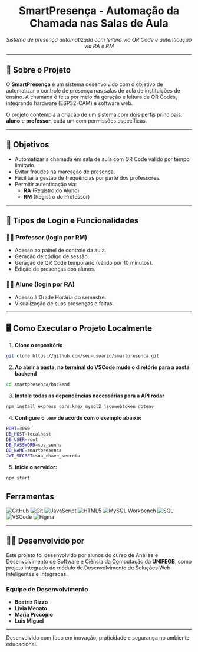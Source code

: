 <h1 align="center">
  SmartPresença - Automação da Chamada nas Salas de Aula
</h1>

<p align="center">
  <em>Sistema de presença automatizada com leitura via QR Code e autenticação via RA e RM</em>
</p>

---

## 📘 Sobre o Projeto

O **SmartPresença** é um sistema desenvolvido com o objetivo de automatizar o controle de presença nas salas de aula de instituições de ensino. A chamada é feita por meio da geração e leitura de QR Codes, integrando hardware (ESP32-CAM) e software web.

O projeto contempla a criação de um sistema com dois perfis principais: **aluno** e **professor**, cada um com permissões específicas.

---

## 🎯 Objetivos

- Automatizar a chamada em sala de aula com QR Code válido por tempo limitado.
- Evitar fraudes na marcação de presença.
- Facilitar a gestão de frequências por parte dos professores.
- Permitir autenticação via:
  - **RA** (Registro do Aluno)
  - **RM** (Registro do Professor)

---

## 👥 Tipos de Login e Funcionalidades

### 👨‍🏫 Professor (login por RM)
- Acesso ao painel de controle da aula.
- Geração de código de sessão.
- Geração de QR Code temporário (válido por 10 minutos).
- Edição de presenças dos alunos.

### 👨‍🎓 Aluno (login por RA)
- Acesso à Grade Horária do semestre.
- Visualização de suas presenças e faltas.

---

## 🖥️ Como Executar o Projeto Localmente

1. **Clone o repositório**
```bash
git clone https://github.com/seu-usuario/smartpresenca.git
```

2. **Ao abrir a pasta, no terminal do VSCode mude o diretório para a pasta backend**
```bash
cd smartpresenca/backend
```

3. **Instale todas as dependências necessárias para a API rodar**
```bash
npm install express cors knex mysql2 jsonwebtoken dotenv
```

4. **Configure o `.env` de acordo com o exemplo abaixo:**
```bash
PORT=3000
DB_HOST=localhost
DB_USER=root
DB_PASSWORD=sua_senha
DB_NAME=smartpresenca
JWT_SECRET=sua_chave_secreta
```

5. **Inicie o servidor:**
```bash
npm start
```

## Ferramentas
[![GitHub](https://img.shields.io/badge/GitHub-000?style=for-the-badge&logo=github&logoColor=30A3DC)](https://docs.github.com/)
[![Git](https://img.shields.io/badge/Git-000?style=for-the-badge&logo=git&logoColor=E94D5F)](https://git-scm.com/doc) 
![JavaScript](https://img.shields.io/badge/JavaScript-F7DF1E?style=for-the-badge&logo=javascript&logoColor=black)
![HTML5](https://img.shields.io/badge/HTML5-E34F26?style=for-the-badge&logo=html5&logoColor=white)
![MySQL Workbench](https://img.shields.io/badge/MySQL_Workbench-4479A1?style=for-the-badge&logo=mysql&logoColor=white)
![SQL](https://img.shields.io/badge/SQL-003B57?style=for-the-badge&logo=database&logoColor=white)
![VSCode](https://img.shields.io/badge/VSCode-007ACC?style=for-the-badge&logo=visual-studio-code&logoColor=white)
![Figma](https://img.shields.io/badge/Figma-F24E1E?style=for-the-badge&logo=figma&logoColor=white)

---

## 👨‍💻 Desenvolvido por

Este projeto foi desenvolvido por alunos do curso de Análise e Desenvolvimento de Software e Ciência da Computação da **UNIFEOB**, como projeto integrado do módulo de Desenvolvimento de Soluções Web Inteligentes e Integradas.

### Equipe de Desenvolvimento

- **Beatriz Rizzo** 
- **Lívia Menato** 
- **Maria Procópio** 
- **Luis Miguel**
---

Desenvolvido com foco em inovação, praticidade e segurança no ambiente educacional.


